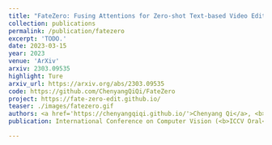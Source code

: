 ```yaml
---
title: "FateZero: Fusing Attentions for Zero-shot Text-based Video Editing"
collection: publications
permalink: /publication/fatezero
excerpt: 'TODO.'
date: 2023-03-15
year: 2023
venue: 'ArXiv'
arxiv: 2303.09535
highlight: Ture
arxiv_url: https://arxiv.org/abs/2303.09535
code: https://github.com/ChenyangQiQi/FateZero
project: https://fate-zero-edit.github.io/
teaser: ./images/fatezero.gif
authors: <a href='https://chenyangqiqi.github.io/'>Chenyang Qi</a>, <b>Xiaodong Cun 📮</b>, <a href='https://yzhang2016.github.io'>Yong Zhang</a>, <a href='https://chenyanglei.github.io/'>Chenyang Lei</a>, <a href='https://xinntao.github.io/'>Xintao Wang</a>, <a href='https://scholar.google.com/citations?hl=zh-CN&user=4oXBp9UAAAAJ'>Ying Shan</a>, <a href='https://cqf.io'>Qifeng Chen 📮</a>
publication: International Conference on Computer Vision (<b>ICCV Oral</b>)

---
```


<!-- This paper is about the number 3. The number 4 is left for future work. -->

<!-- [Download paper here](http://academicpages.github.io/files/paper3.pdf) -->
